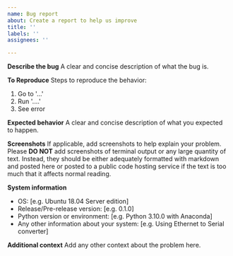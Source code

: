 ```yaml
---
name: Bug report
about: Create a report to help us improve
title: ''
labels: ''
assignees: ''

---
```


**Describe the bug**
A clear and concise description of what the bug is.

**To Reproduce**
Steps to reproduce the behavior:
1. Go to '...'
2. Run '....'
3. See error

**Expected behavior**
A clear and concise description of what you expected to happen.

**Screenshots**
If applicable, add screenshots to help explain your problem. Please **DO NOT** add screenshots of terminal output or any large quantity of text. Instead, they should be either adequately formatted with markdown and posted here or posted to a public code hosting service if the text is too much that it affects normal reading.

**System information**
 - OS: [e.g. Ubuntu 18.04 Server edition]
 - Release/Pre-release version: [e.g. 0.1.0]
 - Python version or environment: [e.g. Python 3.10.0 with Anaconda]
 - Any other information about your system: [e.g. Using Ethernet to Serial converter]

**Additional context**
Add any other context about the problem here.
